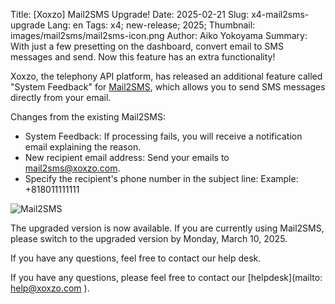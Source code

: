 Title: [Xoxzo] Mail2SMS Upgrade!
Date: 2025-02-21
Slug: x4-mail2sms-upgrade
Lang: en
Tags: x4; new-release; 2025;
Thumbnail: images/mail2sms/mail2sms-icon.png
Author: Aiko Yokoyama
Summary: With just a few presetting on the dashboard, convert email to SMS messages and send. Now this feature has an extra functionality!


Xoxzo, the telephony API platform, has released an additional feature called "System Feedback" for [Mail2SMS](https://help.xoxzo.com/en/xoxzo-cloud-telephony/sms-api/articles/how-to-send-via-mail2sms/), which allows you to send SMS messages directly from your email.

Changes from the existing Mail2SMS: </br>
* System Feedback: If processing fails, you will receive a notification email explaining the reason. </br>
* New recipient email address: Send your emails to mail2sms@xoxzo.com. </br>
* Specify the recipient's phone number in the subject line: Example: +818011111111</br>

![Mail2SMS](/images/mail2sms/mail2sms-upgrade-en.png)

The upgraded version is now available.
If you are currently using Mail2SMS, please switch to the upgraded version by Monday, March 10, 2025.</br>

If you have any questions, feel free to contact our help desk.

If you have any questions, please feel free to contact our [helpdesk](mailto: help@xoxzo.com ).


